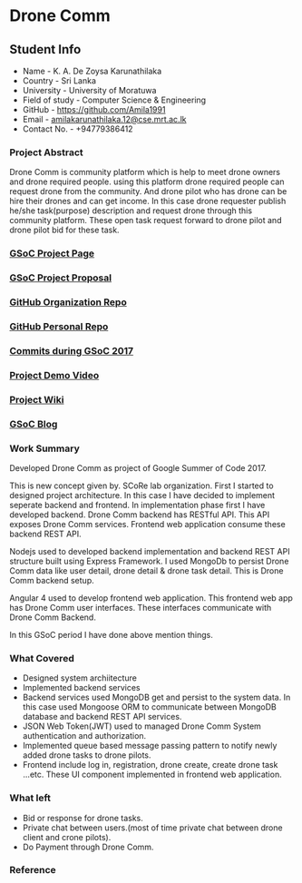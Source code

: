 # Drone Comm

## Student Info
* Name - K. A. De Zoysa Karunathilaka
* Country - Sri Lanka
* University - University of Moratuwa
* Field of study - Computer Science & Engineering
* GitHub - https://github.com/Amila1991
* Email - amilakarunathilaka.12@cse.mrt.ac.lk
* Contact No. - +94779386412

### Project Abstract
Drone Comm is community platform which is help to meet drone owners and drone required people. using this platform drone required people can request drone from the community. And drone pilot who has drone can be hire their drones and can get income. In this case drone requester publish he/she task(purpose) description and request drone through this community platform. These open task request forward to drone pilot and drone pilot bid for these task.

### [GSoC Project Page](http://LinikToYourGSoCProjectPage)

### [GSoC Project Proposal](http://LinikToYourGSoCProjectProposal)

### [GitHub Organization Repo](https://github.com/scorelab/Drone-Comm)

### [GitHub Personal Repo](https://github.com/Amila1991/Drone-Comm)

### [Commits during GSoC 2017](https://github.com/scorelab/Drone-Comm/commits/master)

### [Project Demo Video](http://LinkToDemoVideo)

### [Project Wiki](https://github.com/Amila1991/Drone-Comm/wiki)

### [GSoC Blog](http://GSoCBlog)

### Work Summary
Developed Drone Comm as project of Google Summer of Code 2017.

This is new concept given by. SCoRe lab organization. First I started to designed project architecture. In this case I have decided to implement seperate backend and frontend. In implementation phase first I have developed backend. Drone Comm backend has RESTful API. This API exposes Drone Comm services. Frontend web application consume these backend REST API. 

Nodejs used to developed backend implementation and backend REST API structure built using Express Framework. I used MongoDb to persist Drone Comm data like user detail, drone detail & drone task detail. This is Drone Comm backend setup.

Angular 4 used to develop frontend web application. This frontend web app has Drone Comm user interfaces. These interfaces communicate with Drone Comm Backend.

In this GSoC period I have done above mention things.

### What Covered
* Designed system archiitecture
* Implemented backend services
* Backend services used MongoDB get and persist to the system data. In this case used Mongoose ORM to communicate between MongoDB database and backend REST API services.
* JSON Web Token(JWT) used to managed Drone Comm System authentication and authorization.
* Implemented queue based message passing pattern to notify newly added drone tasks to drone pilots. 
* Frontend include log in, registration, drone create, create drone task ...etc. These UI component implemented in frontend web application.

### What left
* Bid or response for drone tasks.
* Private chat between users.(most of time private chat between drone client and crone pilots).
* Do Payment through Drone Comm.

### Reference
